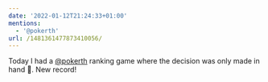 ```yaml
---
date: '2022-01-12T21:24:33+01:00'
mentions:
  - '@pokerth'
url: /1481361477873410056/
---
```

Today I had a [@pokerth](https://twitter.com/@pokerth) ranking game where the decision was only made in hand 💯. New record!
